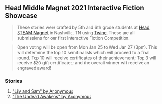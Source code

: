 ## Head Middle Magnet 2021 Interactive Fiction Showcase

> These stories were crafted by 5th and 6th grade students at [Head STEAM Magnet](https://schools.mnps.org/head-middle-magnet-prep) in Nashville, TN using [Twine](https://www.twinery.org). These are all submissions for our first Interactive Fiction Competition.

> Open voting will be open from Mon Jan 25 to Wed Jan 27 (3pm). This will determine the top 10 semifinalists which will proceed to a final round. Top 10 will receive certificates of their achievement; Top 3 will receive $20 gift certificates; and the overall winner will receive an engraved award!

### Stories
1. ["Lily and Sam" by Anonymous](voting-pages/01.md)
2. ["The Undead Awakens" by Anonymous](voting-pages/02.md)
